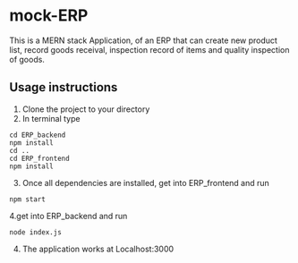 # mock-ERP
This is a MERN stack Application, of an ERP that can create new product list, record goods receival, inspection record of items and quality inspection of goods.

## Usage instructions
1. Clone the project to your directory
2. In terminal type
```
cd ERP_backend
npm install
cd ..
cd ERP_frontend
npm install
```
3. Once all dependencies are installed, get into ERP_frontend and run
```
npm start
```
4.get into ERP_backend and run
```
node index.js
```
4. The application works at Localhost:3000
